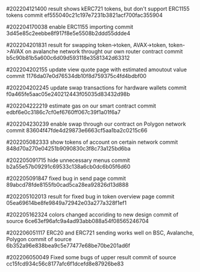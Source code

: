 #202204121400
    result shows kERC721 tokens, but don't support ERC1155 tokens
    commit ef555040c21c197e7231b3821acf700fac355904

#202204170038
    enable ERC1155 importing
    commit 3d45e85c2eebbe8f917f8e5e5508b2ddd55ddde4

#202204201831
    result for swapping token->token, AVAX->token, token->AVAX on avalanche network throught our own router contract
    commit b5c90b81b5a600c6d09d593118e3581342d63312

#202204202155
    update view quote page with estimated amoutout value
    commit 1176da07e0d76534db10f8d759375c4fd4bdbf00

#202204202245
    update swap transactions for hardware wallets
    commit f0a465fe5aac05e240212443f05035d83432d98b

#202204222219
    estimate gas on our smart contract
    commit edbf6e0c3186c7cf0ef6760ff067c39f1a01f6a7

#202204230239
    enable swap through our contract on Polygon network
    commit 83604f47fde4d29873e6663cf5aa1ba2c0215c66

#202205082333
    show tokens of account on certain network
    commit 848d70a270e04251b9090830c3f8c73a125bd6ba

#202205091715
    hide unnecessary menus
    commit b2a55e57b09291c69533c138a6cb0dc6b05f6d60

#202205091847
    fixed bug in send page
    commit 89abcd78fde8155fb0cad5ca28ea92826d13d888

#202205102013
    result for fixed bug in token overview page
    commit 05ea69614be8fe9849a72942e03a277a328f1ef1

#202205162324
    colors changed accoriding to new design
    commit of source 6ce63ef96afc9a4ad93abb088a54f08565246704

#202206051117
    ERC20 and ERC721 sending works well on BSC, Avalanche, Polygon
    commit of source 6b352a96e838bea9c5e77477e68be70be201ad6f

#202206050049
    Fixed some bugs of upper result
    commit of source cc15fcd934c56c8177afc6f1dcefd8e87926be83
